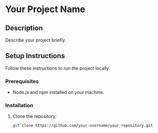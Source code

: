 # Your Project Name

## Description

Describe your project briefly.

## Setup Instructions

Follow these instructions to run the project locally.

### Prerequisites

- Node.js and npm installed on your machine.

### Installation

1. Clone the repository:

   ```bash
   git clone https://github.com/your-username/your-repository.git
